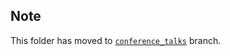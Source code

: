 ## Note
This folder has moved to [`conference_talks`](https://github.com/Esri/arcgis-python-api/tree/conference_talks/talks/GeoDevWebinar_July02_2019) branch.